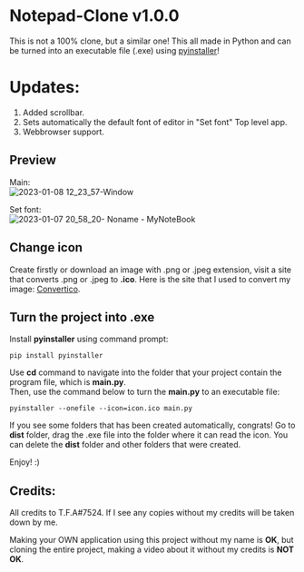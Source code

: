 # Notepad-Clone v1.0.0
This is not a 100% clone, but a similar one! This all made in Python and can be turned into an executable file (.exe) using [pyinstaller](https://pyinstaller.org/en/stable/)!

# Updates:
1. Added scrollbar.<br>
2. Sets automatically the default font of editor in "Set font" Top level app.<br>
3. Webbrowser support.

## Preview
Main: <br>
![2023-01-08 12_23_57-Window](https://user-images.githubusercontent.com/92172698/211193486-efe5f778-6440-42b5-bdc0-6c9fc161b98d.png)

Set font: <br>
![2023-01-07 20_58_20- Noname  - MyNoteBook](https://user-images.githubusercontent.com/92172698/211168349-af1b5177-873e-4fcc-85c1-5e41570f5186.png)

## Change icon
Create firstly or download an image with .png or .jpeg extension, visit a site that converts .png or .jpeg to **.ico**. Here is the site that I used to convert my image: [Convertico](https://convertico.com/).

## Turn the project into .exe
Install **pyinstaller** using command prompt:

```shell
pip install pyinstaller
```

Use **cd** command to navigate into the folder that your project contain the program file, which is **main.py**.<br>
Then, use the command below to turn the **main.py** to an executable file:

```shell
pyinstaller --onefile --icon=icon.ico main.py
```

If you see some folders that has been created automatically, congrats! Go to **dist** folder, drag the .exe file into the folder where it can read the icon. You can delete the **dist** folder and other folders that were created.

Enjoy! :)

## Credits:
All credits to T.F.A#7524. If I see any copies without my credits will be taken down by me.

Making your OWN application using this project without my name is **OK**, but cloning the entire project, making a video about it without my credits is **NOT OK**.
